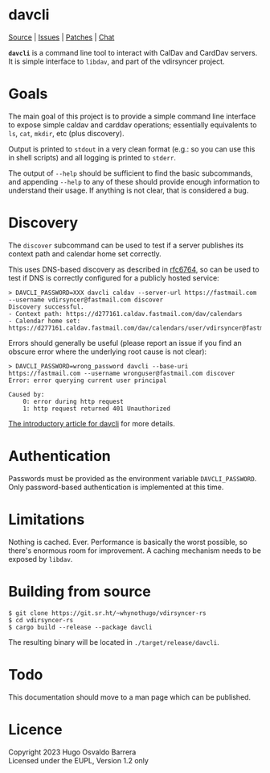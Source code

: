# davcli

[Source](https://git.sr.ht/~whynothugo/vdirsyncer-rs) |
[Issues](https://todo.sr.ht/~whynothugo/vdirsyncer-rs) |
[Patches](https://lists.sr.ht/~whynothugo/vdirsyncer-devel) |
[Chat](irc://ircs.libera.chat:6697/#pimutils)

**`davcli`** is a command line tool to interact with CalDav and CardDav
servers. It is simple interface to `libdav`, and part of the vdirsyncer
project.

# Goals

The main goal of this project is to provide a simple command line interface to
expose simple caldav and carddav operations; essentially equivalents to `ls`,
`cat`, `mkdir`, etc (plus discovery).

Output is printed to `stdout` in a very clean format (e.g.: so you can use this
in shell scripts) and all logging is printed to `stderr`.

The output of `--help` should be sufficient to find the basic subcommands, and
appending `--help` to any of these should provide enough information to
understand their usage. If anything is not clear, that is considered a bug.

# Discovery

The `discover` subcommand can be used to test if a server publishes its context
path and calendar home set correctly.

This uses DNS-based discovery as described in [rfc6764], so can be used to test
if DNS is correctly configured for a publicly hosted service:

[rfc6764]: https://www.rfc-editor.org/rfc/rfc6764

```console
> DAVCLI_PASSWORD=XXX davcli caldav --server-url https://fastmail.com --username vdirsyncer@fastmail.com discover
Discovery successful.
- Context path: https://d277161.caldav.fastmail.com/dav/calendars
- Calendar home set: https://d277161.caldav.fastmail.com/dav/calendars/user/vdirsyncer@fastmail.com/
```

Errors should generally be useful (please report an issue if you find an
obscure error where the underlying root cause is not clear):

```console
> DAVCLI_PASSWORD=wrong_password davcli --base-uri https://fastmail.com --username wronguser@fastmail.com discover
Error: error querying current user principal

Caused by:
    0: error during http request
    1: http request returned 401 Unauthorized
```

[The introductory article for davcli][intro] for more details.

[intro]: https://whynothugo.nl/journal/2023/05/01/introducing-davcli/

# Authentication

Passwords must be provided as the environment variable `DAVCLI_PASSWORD`. Only
password-based authentication is implemented at this time.

# Limitations

Nothing is cached. Ever. Performance is basically the worst possible, so
there's enormous room for improvement. A caching mechanism needs to be exposed
by `libdav`.

# Building from source

```console
$ git clone https://git.sr.ht/~whynothugo/vdirsyncer-rs
$ cd vdirsyncer-rs
$ cargo build --release --package davcli
```

The resulting binary will be located in `./target/release/davcli`.

# Todo

This documentation should move to a man page which can be published.

# Licence

<!--
Copyright 2023 Hugo Osvaldo Barrera

SPDX-License-Identifier: EUPL-1.2
-->

Copyright 2023 Hugo Osvaldo Barrera  
Licensed under the EUPL, Version 1.2 only
